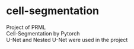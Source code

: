 # cell-segmentation  
Project of PRML  
Cell-Segmentation by Pytorch  
U-Net and Nested U-Net were used in the project
